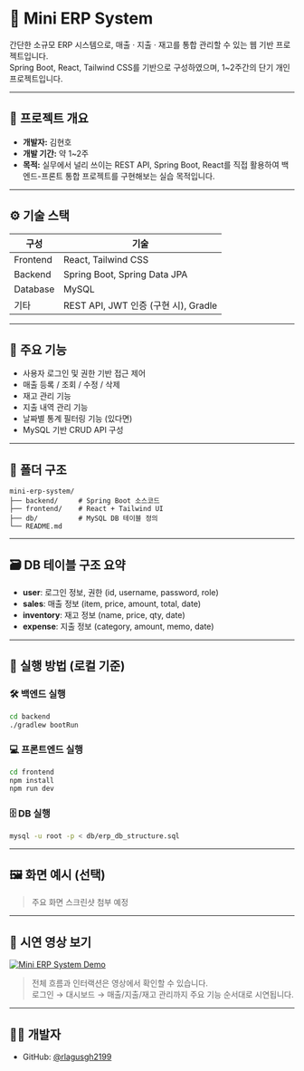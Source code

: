 # 🧾 Mini ERP System

간단한 소규모 ERP 시스템으로, 매출 · 지출 · 재고를 통합 관리할 수 있는 웹 기반 프로젝트입니다.  
Spring Boot, React, Tailwind CSS를 기반으로 구성하였으며, 1~2주간의 단기 개인 프로젝트입니다.

---

## 📌 프로젝트 개요

- **개발자:** 김현호
- **개발 기간:** 약 1~2주
- **목적:** 실무에서 널리 쓰이는 REST API, Spring Boot, React를 직접 활용하여 백엔드-프론트 통합 프로젝트를 구현해보는 실습 목적입니다.

---

## ⚙️ 기술 스택

| 구성 | 기술 |
|------|------|
| Frontend | React, Tailwind CSS |
| Backend | Spring Boot, Spring Data JPA |
| Database | MySQL |
| 기타 | REST API, JWT 인증 (구현 시), Gradle

---

## 🧩 주요 기능

- 사용자 로그인 및 권한 기반 접근 제어
- 매출 등록 / 조회 / 수정 / 삭제
- 재고 관리 기능
- 지출 내역 관리 기능
- 날짜별 통계 필터링 기능 (있다면)
- MySQL 기반 CRUD API 구성

---

## 📁 폴더 구조

```
mini-erp-system/
├── backend/     # Spring Boot 소스코드
├── frontend/    # React + Tailwind UI
├── db/          # MySQL DB 테이블 정의
└── README.md
```

---

## 🗃️ DB 테이블 구조 요약

- **user**: 로그인 정보, 권한 (id, username, password, role)
- **sales**: 매출 정보 (item, price, amount, total, date)
- **inventory**: 재고 정보 (name, price, qty, date)
- **expense**: 지출 정보 (category, amount, memo, date)

---

## 🚀 실행 방법 (로컬 기준)

### 🛠️ 백엔드 실행
```bash
cd backend
./gradlew bootRun
```

### 💻 프론트엔드 실행
```bash
cd frontend
npm install
npm run dev
```

### 🗄️ DB 실행
```bash
mysql -u root -p < db/erp_db_structure.sql
```

---

## 🖼️ 화면 예시 (선택)
> 주요 화면 스크린샷 첨부 예정

---

## 🎥 시연 영상 보기

[![Mini ERP System Demo](https://img.youtube.com/vi/xx11XfQ8Xeg/0.jpg)](https://youtu.be/xx11XfQ8Xeg)

> 전체 흐름과 인터랙션은 영상에서 확인할 수 있습니다.  
> 로그인 → 대시보드 → 매출/지출/재고 관리까지 주요 기능 순서대로 시연됩니다.

---


## 🙋‍♂️ 개발자
- GitHub: [@rlagusgh2199](https://github.com/rlagusgh2199)
